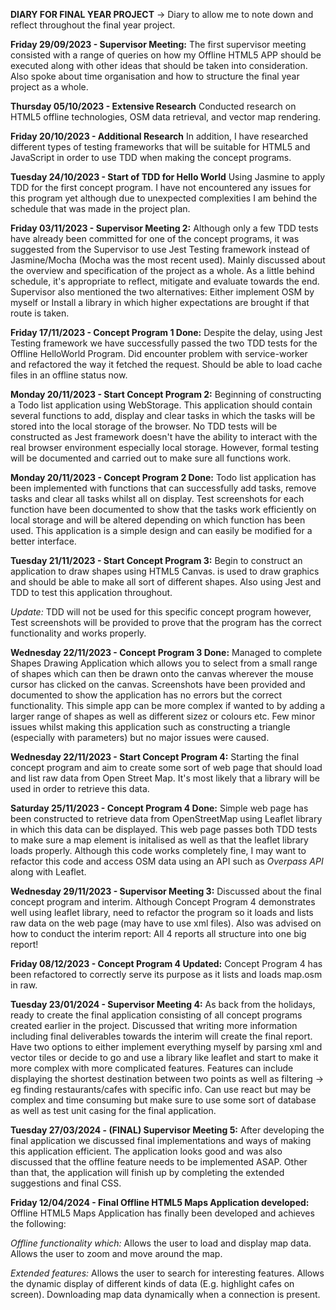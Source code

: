 __**DIARY FOR FINAL YEAR PROJECT**__
-> Diary to allow me to note down and reflect throughout the final year project.

**Friday 29/09/2023 - Supervisor Meeting:**
The first supervisor meeting consisted with a range of queries on how my Offline HTML5 APP should be executed along with other ideas that should be taken into consideration. Also spoke about time organisation and how to structure the final year project as a whole.

**Thursday 05/10/2023 - Extensive Research**
Conducted research on HTML5 offline technologies, OSM data retrieval, and vector map rendering.

**Friday 20/10/2023 - Additional Research**
In addition, I have researched different types of testing frameworks that will be suitable for HTML5 and JavaScript in order to use TDD when making the concept programs.

**Tuesday 24/10/2023 - Start of TDD for Hello World**
Using Jasmine to apply TDD for the first concept program.
I have not encountered any issues for this program yet although due to unexpected complexities I am behind the schedule that was made in the project plan.

**Friday 03/11/2023 - Supervisor Meeting 2:**
Although only a few TDD tests have already been committed for one of the concept programs, it was suggested from the Supervisor to use Jest Testing framework instead of Jasmine/Mocha (Mocha was the most recent used). Mainly discussed about the overview and specification of the project as a whole. As a little behind schedule, it's appropriate to reflect, mitigate and evaluate towards the end. Supervisor also mentioned the two alternatives: Either implement OSM by myself or Install a library in which higher expectations are brought if that route is taken.

**Friday 17/11/2023 - Concept Program 1 Done:**
Despite the delay, using Jest Testing framework we have successfully passed the two TDD tests for the Offline HelloWorld Program. Did encounter problem with service-worker and refactored the way it fetched the request. Should be able to load cache files in an offline status now.

**Monday 20/11/2023 - Start Concept Program 2:**
Beginning of constructing a Todo list application using WebStorage. This application should contain several functions to add, display and clear tasks in which the tasks will be stored into the local storage of the browser. No TDD tests will be constructed as Jest framework doesn't have the ability to interact with the real browser environment especially local storage. However, formal testing will be documented and carried out to make sure all functions work.

**Monday 20/11/2023 - Concept Program 2 Done:**
Todo list application has been implemented with functions that can successfully add tasks, remove tasks and clear all tasks whilst all on display. Test screenshots for each function have been documented to show that the tasks work efficiently on local storage and will be altered depending on which function has been used. This application is a simple design and can easily be modified for a better interface.

**Tuesday 21/11/2023 - Start Concept Program 3:**
Begin to construct an application to draw shapes using HTML5 Canvas. <canvas> is used to draw graphics and should be able to make all sort of different shapes. Also using Jest and TDD to test this application throughout.

_Update:_ TDD will not be used for this specific concept program however, Test screenshots will be provided to prove that the program has the correct functionality and works properly.

**Wednesday 22/11/2023 - Concept Program 3 Done:**
Managed to complete Shapes Drawing Application which allows you to select from a small range of shapes which can then be drawn onto the canvas wherever the mouse cursor has clicked on the canvas. Screenshots have been provided and documented to show the application has no errors but the correct functionality. This simple app can be more complex if wanted to by adding a larger range of shapes as well as different sizez or colours etc. Few minor issues whilst making this application such as constructing a triangle (especially with parameters) but no major issues were caused.

**Wednesday 22/11/2023 - Start Concept Program 4:**
Starting the final concept program and aim to create some sort of web page that should load and list raw data from Open Street Map. It's most likely that a library will be used in order to retrieve this data.

**Saturday 25/11/2023 - Concept Program 4 Done:**
Simple web page has been constructed to retrieve data from OpenStreetMap using Leaflet library in which this data can be displayed. This web page passes both TDD tests to make sure a map element is initalised as well as that the leaflet library loads properly. Although this code works completely fine, I may want to refactor this code and access OSM data using an API such as _Overpass API_ along with Leaflet.

**Wednesday 29/11/2023 - Supervisor Meeting 3:**
Discussed about the final concept program and interim. Although Concept Program 4 demonstrates well using leaflet library, need to refactor the program so it loads and lists raw data on the web page (may have to use xml files).
Also was advised on how to conduct the interim report: All 4 reports all structure into one big report!

**Friday 08/12/2023 - Concept Program 4 Updated:**
Concept Program 4 has been refactored to correctly serve its purpose as it lists and loads map.osm in raw.

**Tuesday 23/01/2024 - Supervisor Meeting 4:**
As back from the holidays, ready to create the final application consisting of all concept programs created earlier in the project.
Discussed that writing more information including final deliverables towards the interim will create the final report. Have two options to either implement everything myself by parsing xml and vector tiles or decide to go and use a library like leaflet and start to make it more complex with more complicated features. 
Features can include displaying the shortest destination between two points as well as filtering -> eg finding restaurants/cafes with specific info.
Can use react but may be complex and time consuming but make sure to use some sort of database as well as test unit casing for the final application.

**Tuesday 27/03/2024 - (FINAL) Supervisor Meeting 5:**
After developing the final application we discussed final implementations and ways of making this application efficient. The application looks good and was also discussed that the offline feature needs to be implemented ASAP. Other than that, the application will finish up by completing the extended suggestions and final CSS.

**Friday 12/04/2024 - Final Offline HTML5 Maps Application developed:**
Offline HTML5 Maps Application has finally been developed and achieves the following:

_Offline functionality which:_
Allows the user to load and display map data.
Allows the user to zoom and move around the map.

_Extended features:_
Allows the user to search for interesting features.
Allows the dynamic display of different kinds of data (E.g. highlight cafes on screen).
Downloading map data dynamically when a connection is present.